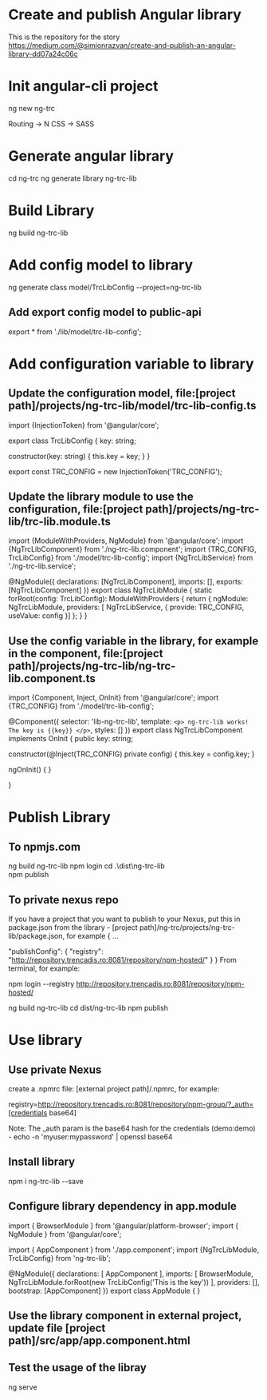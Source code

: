 # Create and publish Angular library

This is the repository for the story https://medium.com/@simionrazvan/create-and-publish-an-angular-library-dd07a24c06c 

# Init angular-cli project

ng new ng-trc

Routing 	-> N
CSS 		-> SASS

# Generate angular library

cd ng-trc
ng generate library ng-trc-lib


# Build Library

ng build ng-trc-lib

# Add config model to library

ng generate class model/TrcLibConfig --project=ng-trc-lib

## Add export config model to public-api
export * from './lib/model/trc-lib-config';

# Add configuration variable to library

## Update the configuration model, file:[project path]/projects/ng-trc-lib/model/trc-lib-config.ts

import {InjectionToken} from '@angular/core';

export class TrcLibConfig {
  key: string;

  constructor(key: string) {
    this.key = key;
  }
}

export const TRC_CONFIG = new InjectionToken<TrcLibConfig>('TRC_CONFIG');

## Update the library module to use the configuration, file:[project path]/projects/ng-trc-lib/trc-lib.module.ts

import {ModuleWithProviders, NgModule} from '@angular/core';
import {NgTrcLibComponent} from './ng-trc-lib.component';
import {TRC_CONFIG, TrcLibConfig} from './model/trc-lib-config';
import {NgTrcLibService} from './ng-trc-lib.service';

@NgModule({
  declarations: [NgTrcLibComponent],
  imports: [],
  exports: [NgTrcLibComponent]
})
export class NgTrcLibModule {
  static forRoot(config: TrcLibConfig): ModuleWithProviders {
    return {
      ngModule: NgTrcLibModule,
      providers: [
        NgTrcLibService,
        {
          provide: TRC_CONFIG, useValue: config
        }]
    };
  }
}

## Use the config variable in the library, for example in the component, file:[project path]/projects/ng-trc-lib/ng-trc-lib.component.ts

import {Component, Inject, OnInit} from '@angular/core';
import {TRC_CONFIG} from './model/trc-lib-config';

@Component({
  selector: 'lib-ng-trc-lib',
  template: `
    <p>
      ng-trc-lib works! The key is {{key}}
    </p>
  `,
  styles: []
})
export class NgTrcLibComponent implements OnInit {
  public key: string;

  constructor(@Inject(TRC_CONFIG) private config) {
    this.key = config.key;
  }

  ngOnInit() {
  }

}


# Publish Library 

## To npmjs.com
ng build ng-trc-lib
npm login
cd .\dist\ng-trc-lib\
npm publish

## To private nexus repo
If you have a project that you want to publish to your Nexus, put this in package.json from the library - [project path]/ng-trc/projects/ng-trc-lib/package.json, for example
{
  ...

  "publishConfig": {
    "registry": "http://repository.trencadis.ro:8081/repository/npm-hosted/"
  }
}
From terminal, for example:

npm login --registry http://repository.trencadis.ro:8081/repository/npm-hosted/

ng build ng-trc-lib
cd dist/ng-trc-lib
npm publish


# Use library

## Use private Nexus
create a .npmrc file: [external project path]/.npmrc, for example:

registry=http://repository.trencadis.ro:8081/repository/npm-group/?_auth=[credentials base64]



Note: The _auth param is the base64 hash for the credentials (demo:demo) - echo -n 'myuser:mypassword' | openssl base64


## Install library

npm i ng-trc-lib --save

## Configure library dependency in app.module 

  import { BrowserModule } from '@angular/platform-browser';
import { NgModule } from '@angular/core';

import { AppComponent } from './app.component';
  import {NgTrcLibModule, TrcLibConfig} from 'ng-trc-lib';

@NgModule({
  declarations: [
    AppComponent
  ],
  imports: [
    BrowserModule,
    NgTrcLibModule.forRoot(new TrcLibConfig('This is the key'))
  ],
  providers: [],
  bootstrap: [AppComponent]
})
export class AppModule { }

## Use the library component in external project, update file [project path]/src/app/app.component.html
<lib-ng-trc-lib></lib-ng-trc-lib>

## Test the usage of the libray

ng serve



